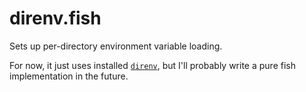 # direnv.fish
Sets up per-directory environment variable loading.

For now, it just uses installed [`direnv`](https://direnv.net/), but I'll probably write a pure fish implementation in the future.
